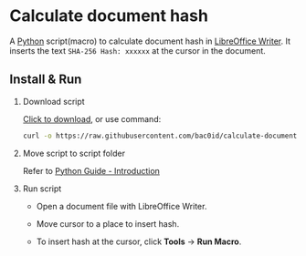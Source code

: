 # Calculate document hash

A [Python](https://www.python.org/) script(macro) to calculate document hash in [LibreOffice Writer](https://www.libreoffice.org/). It inserts the text `SHA-256 Hash: xxxxxx` at the cursor in the document.

## Install & Run

1.  Download script

    [Click to download](https://raw.githubusercontent.com/bac0id/calculate-document-hash/refs/heads/main/calculate_document_hash.py), or use command:

    ```bash
    curl -o https://raw.githubusercontent.com/bac0id/calculate-document-hash/refs/heads/main/calculate_document_hash.py
    ```

2.  Move script to script folder

    Refer to [Python Guide - Introduction](https://wiki.documentfoundation.org/Macros/Python_Guide/Introduction#Where_to_save_macros?)

2.  Run script

    * Open a document file with LibreOffice Writer.

    * Move cursor to a place to insert hash.
    
    * To insert hash at the cursor, click **Tools** -> **Run Macro**.
